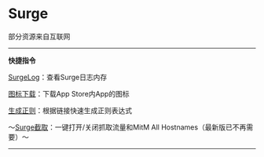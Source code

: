 # Surge
部分资源来自互联网
***
**快捷指令**

[SurgeLog](https://www.icloud.com/shortcuts/aacf6d3a4d864106a11cb4528c25b8b2)：查看Surge日志内存

[图标下载](https://www.icloud.com/shortcuts/32509d8d190946b8890f68874eb88ab6)：下载App Store内App的图标

[生成正则](https://www.icloud.com/shortcuts/d13066413c7140d4a23a445f23049ac8)：根据链接快速生成正则表达式

～[Surge截取](https://www.icloud.com/shortcuts/2d0afb94f85748fb8782ce4b82846e66)：一键打开/关闭抓取流量和MitM All Hostnames（最新版已不再需要）～
***

